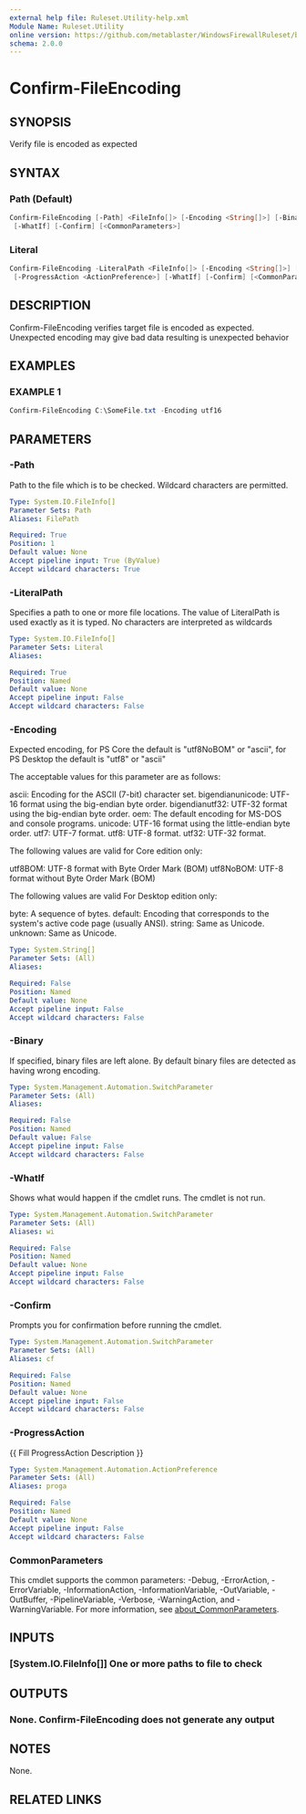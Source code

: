 ```yaml
---
external help file: Ruleset.Utility-help.xml
Module Name: Ruleset.Utility
online version: https://github.com/metablaster/WindowsFirewallRuleset/blob/master/Modules/Ruleset.Utility/Help/en-US/Confirm-FileEncoding.md
schema: 2.0.0
---
```


# Confirm-FileEncoding

## SYNOPSIS

Verify file is encoded as expected

## SYNTAX

### Path (Default)

```powershell
Confirm-FileEncoding [-Path] <FileInfo[]> [-Encoding <String[]>] [-Binary] [-ProgressAction <ActionPreference>]
 [-WhatIf] [-Confirm] [<CommonParameters>]
```

### Literal

```powershell
Confirm-FileEncoding -LiteralPath <FileInfo[]> [-Encoding <String[]>] [-Binary]
 [-ProgressAction <ActionPreference>] [-WhatIf] [-Confirm] [<CommonParameters>]
```

## DESCRIPTION

Confirm-FileEncoding verifies target file is encoded as expected.
Unexpected encoding may give bad data resulting is unexpected behavior

## EXAMPLES

### EXAMPLE 1

```powershell
Confirm-FileEncoding C:\SomeFile.txt -Encoding utf16
```

## PARAMETERS

### -Path

Path to the file which is to be checked.
Wildcard characters are permitted.

```yaml
Type: System.IO.FileInfo[]
Parameter Sets: Path
Aliases: FilePath

Required: True
Position: 1
Default value: None
Accept pipeline input: True (ByValue)
Accept wildcard characters: True
```

### -LiteralPath

Specifies a path to one or more file locations.
The value of LiteralPath is used exactly as it is typed.
No characters are interpreted as wildcards

```yaml
Type: System.IO.FileInfo[]
Parameter Sets: Literal
Aliases:

Required: True
Position: Named
Default value: None
Accept pipeline input: False
Accept wildcard characters: False
```

### -Encoding

Expected encoding, for PS Core the default is "utf8NoBOM" or "ascii",
for PS Desktop the default is "utf8" or "ascii"

The acceptable values for this parameter are as follows:

ascii: Encoding for the ASCII (7-bit) character set.
bigendianunicode: UTF-16 format using the big-endian byte order.
bigendianutf32: UTF-32 format using the big-endian byte order.
oem: The default encoding for MS-DOS and console programs.
unicode: UTF-16 format using the little-endian byte order.
utf7: UTF-7 format.
utf8: UTF-8 format.
utf32: UTF-32 format.

The following values are valid for Core edition only:

utf8BOM: UTF-8 format with Byte Order Mark (BOM)
utf8NoBOM: UTF-8 format without Byte Order Mark (BOM)

The following values are valid For Desktop edition only:

byte: A sequence of bytes.
default: Encoding that corresponds to the system's active code page (usually ANSI).
string: Same as Unicode.
unknown: Same as Unicode.

```yaml
Type: System.String[]
Parameter Sets: (All)
Aliases:

Required: False
Position: Named
Default value: None
Accept pipeline input: False
Accept wildcard characters: False
```

### -Binary

If specified, binary files are left alone.
By default binary files are detected as having wrong encoding.

```yaml
Type: System.Management.Automation.SwitchParameter
Parameter Sets: (All)
Aliases:

Required: False
Position: Named
Default value: False
Accept pipeline input: False
Accept wildcard characters: False
```

### -WhatIf

Shows what would happen if the cmdlet runs.
The cmdlet is not run.

```yaml
Type: System.Management.Automation.SwitchParameter
Parameter Sets: (All)
Aliases: wi

Required: False
Position: Named
Default value: None
Accept pipeline input: False
Accept wildcard characters: False
```

### -Confirm

Prompts you for confirmation before running the cmdlet.

```yaml
Type: System.Management.Automation.SwitchParameter
Parameter Sets: (All)
Aliases: cf

Required: False
Position: Named
Default value: None
Accept pipeline input: False
Accept wildcard characters: False
```

### -ProgressAction

{{ Fill ProgressAction Description }}

```yaml
Type: System.Management.Automation.ActionPreference
Parameter Sets: (All)
Aliases: proga

Required: False
Position: Named
Default value: None
Accept pipeline input: False
Accept wildcard characters: False
```

### CommonParameters

This cmdlet supports the common parameters: -Debug, -ErrorAction, -ErrorVariable, -InformationAction, -InformationVariable, -OutVariable, -OutBuffer, -PipelineVariable, -Verbose, -WarningAction, and -WarningVariable. For more information, see [about_CommonParameters](http://go.microsoft.com/fwlink/?LinkID=113216).

## INPUTS

### [System.IO.FileInfo[]] One or more paths to file to check

## OUTPUTS

### None. Confirm-FileEncoding does not generate any output

## NOTES

None.

## RELATED LINKS
